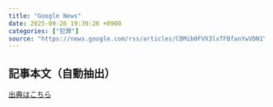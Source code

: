 ```yaml
---
title: "Google News"
date: 2025-09-26 19:39:26 +0900
categories: ["犯罪"]
source: "https://news.google.com/rss/articles/CBMib0FVX3lxTFBfanYwVDN1YVZFYXJ2UHJGRlFyQ0tTSmJtS0o2SHA5dmdUQ19ZRlduNVpCVzQ4NkxkN3lQSjYtUjh2T2I1UGlCXzRlZ01fRWJFbjdaampRWmZ1WHBxaEs5ZUR2OGhycG0tZVNkb2ZUQQ?oc=5"
---
```


## 記事本文（自動抽出）
<body class="y0K44d EA71Tc" id="readabilityBody"></body>

[出典はこちら](https://news.google.com/rss/articles/CBMib0FVX3lxTFBfanYwVDN1YVZFYXJ2UHJGRlFyQ0tTSmJtS0o2SHA5dmdUQ19ZRlduNVpCVzQ4NkxkN3lQSjYtUjh2T2I1UGlCXzRlZ01fRWJFbjdaampRWmZ1WHBxaEs5ZUR2OGhycG0tZVNkb2ZUQQ?oc=5)
